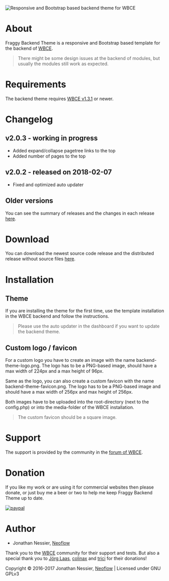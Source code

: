 ![Responsive and Bootstrap based backend theme for WBCE](https://github.com/Neoflow/Fraggy-Backend-Theme/blob/master/images/example-2.0.0.png "Responsive and Bootstrap based backend theme for WBCE")

# About

Fraggy Backend Theme is a responsive and Bootstrap based template for the backend of [WBCE](http://wbce.org).

> There might be some design issues at the backend of modules, but usually the modules still work as expected.

# Requirements

The backend theme requires [WBCE v1.3.1](https://github.com/WBCE/WBCE_CMS/releases) or newer.

# Changelog

## v2.0.3 - working in progress

 * Added expand/collapse pagetree links to the top
 * Added number of pages to the top

## v2.0.2 - released on 2018-02-07

 * Fixed and optimized auto updater

## Older versions

You can see the summary of releases and the changes in each release [here](https://github.com/rjgamer/Fraggy-Backend-Theme/releases).

# Download

You can download the newest source code release and the distributed release without source files [here](https://github.com/rjgamer/Fraggy-Backend-Theme/releases).

# Installation

## Theme

If you are installing the theme for the first time, use the template installation in the WBCE backend and follow the instructions.

> Please use the auto updater in the dashboard if you want to update the backend theme.

## Custom logo / favicon

For a custom logo you have to create an image with the name backend-theme-logo.png. The logo has to be a PNG-based image, should have a max width of 224px and a max height of 96px.

Same as the logo, you can also create a custom favicon with the name backend-theme-favicon.png. The logo has to be a PNG-based image and should have a max width of 256px and max height of 256px.

Both images have to be uploaded into the root-directory (next to the config.php) or into the media-folder of the WBCE installation.

> The custom favicon should be a square image.

# Support

The support is provided by the community in the [forum of WBCE](https://forum.wbce.org).

# Donation

If you like my work or are using it for commercial websites then please donate, or just buy me a beer or two to help me keep Fraggy Backend Theme up to date.

[![paypal](https://www.paypalobjects.com/en_US/i/btn/btn_donateCC_LG.gif)](https://www.paypal.me/JonathanNessier)

# Author

* Jonathan Nessier, [Neoflow](https://www.neoflow.ch)

Thank you to the [WBCE](http://wbce.org) community for their support and tests. But also a special thank you to [Jörg Laas](https://www.jlhd.com/), [colinax](https://forum.wbce.org/profile.php?id=160) and [trici](https://tricity.ch) for their donations!

Copyright © 2016-2017 Jonathan Nessier, [Neoflow](https://www.neoflow.ch) | Licensed under GNU GPLv3
